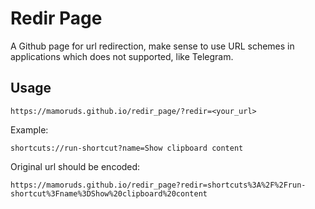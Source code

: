 # Redir Page
A Github page for url redirection, make sense to use URL schemes in applications which does not supported, like Telegram.
## Usage
```
https://mamoruds.github.io/redir_page/?redir=<your_url>
```
Example: 
```
shortcuts://run-shortcut?name=Show clipboard content
```
Original url should be encoded:
```
https://mamoruds.github.io/redir_page?redir=shortcuts%3A%2F%2Frun-shortcut%3Fname%3DShow%20clipboard%20content
```
